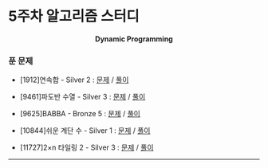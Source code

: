 # 5주차 알고리즘 스터디

<div align = center>
  <b>Dynamic Programming</b>
</div>

### 푼 문제

  - [1912]연속합 - Silver 2 : [문제](https://www.acmicpc.net/problem/1912) / [풀이](https://github.com/firemancha/Algorithm/tree/main/Baekjoon/DynamicProgramming/%5B1912%5D%EC%97%B0%EC%86%8D%ED%95%A9)

  - [9461]파도반 수열 - Silver 3 : [문제](https://www.acmicpc.net/problem/9461) / [풀이](https://github.com/firemancha/Algorithm/tree/main/Baekjoon/DynamicProgramming/%5B9461%5D%ED%8C%8C%EB%8F%84%EB%B0%98%20%EC%88%98%EC%97%B4)

  - [9625]BABBA - Bronze 5 : [문제](https://www.acmicpc.net/problem/9625) / [풀이](https://github.com/firemancha/Algorithm/tree/main/Baekjoon/DynamicProgramming/%5B9625%5DBABBA)

  - [10844]쉬운 계단 수 - Silver 1 : [문제](https://www.acmicpc.net/problem/10844) / [풀이](https://github.com/firemancha/Algorithm/tree/main/Baekjoon/DynamicProgramming/%5B10844%5D%EC%89%AC%EC%9A%B4%20%EA%B3%84%EB%8B%A8%20%EC%88%98)

  - [11727]2×n 타일링 2 - Silver 3 : [문제](https://www.acmicpc.net/problem/11727) / [풀이](https://github.com/firemancha/Algorithm/tree/main/Baekjoon/DynamicProgramming/%5B11727%5D2%C3%97n%20%ED%83%80%EC%9D%BC%EB%A7%81%202)

---